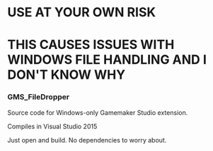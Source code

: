 # USE AT YOUR OWN RISK
# THIS CAUSES ISSUES WITH WINDOWS FILE HANDLING AND I DON'T KNOW WHY
### GMS_FileDropper
Source code for Windows-only Gamemaker Studio extension.

Compiles in Visual Studio 2015

Just open and build. No dependencies to worry about.
